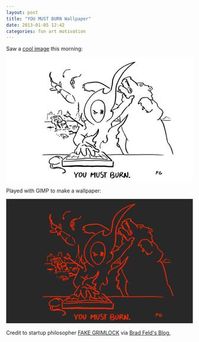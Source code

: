 ```yaml
---
layout: post
title: "YOU MUST BURN Wallpaper"
date: 2013-01-05 12:42
categories: fun art motivation
---
```


Saw a [cool image](http://www.pixelmonkey.org/2012/10/03/why-startups-die) this morning:

![BURN](/images/BURN-5-THIS-IS-CODE.jpg)

Played with GIMP to make a wallpaper:

![YOU MUST BURN Wallpaper](/images/YOU-MUST-BURN-WALLPAPER.png)

Credit to startup philosopher [FAKE GRIMLOCK](http://fakegrimlock.com) via [Brad Feld's Blog](http://www.feld.com/wp/archives/2011/10/be-on-fire.html), 



